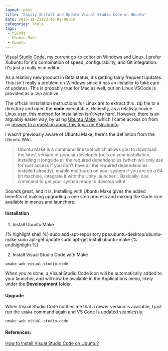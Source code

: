 ```yaml
---
layout: post
title: "Easily Install and Update Visual Studio Code on Ubuntu"
date: 2015-11-21T22:40:02-06:00
categories: Tools
tags: 
 - VSCode
 - Ubuntu-Make
 - Ubuntu
---
```


[Visual Studio Code](https://code.visualstudio.com/), my current go-to editor on Windows and Linux. I prefer Xubuntu for it's combination of speed, configurability, and Git integration. It's just a really nice editor.

As a relativly new product in Beta status, it's getting fairly frequent updates. This isn't really a problem on Windows since it has an installer to take care of updates.  This is probably true for Mac as well, but on Linux VSCode is provided as a .zip archive.

The official installation instructions for Linux are to extract this .zip file to a directory and open the
**code** executable.  Honestly, as a relativly novice Linux user, this method for installation isn't very hard.  However, there is an arguably easier way, by using [Ubuntu Make](https://wiki.ubuntu.com/ubuntu-make), which I came across on from an [answer to a question about this topic on AskUbuntu](http://askubuntu.com/a/616363). 

I wasn't previously aware of Ubuntu Make, here's the definition from the Ubuntu Wiki.

> Ubuntu Make is a command line tool which allows you to download the latest version of popular developer tools on your installation, installing it longside all the required dependencies (which will only ask for root access if you don't  have all the required dependencies installed already), enable multi-arch on your system if you are on a 64 bit machine, integrate it with the Unity launcher… Basically, one command to get your system ready to develop with! 

Sounds great, and it is. Installing with Ubuntu Make gives the added benefits of making upgrading a one step process and making the Code icon available in menus and launchers.

<!--more-->

#### Installation

1. Install Ubuntu Make

{% highlight shell %}
sudo add-apt-repository ppa:ubuntu-desktop/ubuntu-make
sudo apt-get update
sudo apt-get install ubuntu-make
{% endhighlight %}

2. Install Visual Studio Code with Make

```
umake web visual-studio-code
```

When you're done, a Visual Studio Code icon will be automatically added to your launcher, and will now be available
in the Applications menu, likely under the **Develeopment** folder.

#### Upgrade

When Visual Studio Code notifies me that a newer version is available, I just run the `umake` command again and 
VS Code is updated seamlessly.

```
umake web visual-studio-code
```

#### References:
[How to install Visual Studio Code on Ubuntu?](http://askubuntu.com/a/616363)
